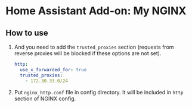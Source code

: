 # Home Assistant Add-on: My NGINX

## How to use

1. And you need to add the `trusted_proxies` section (requests from reverse proxies will be blocked if these options are not set).

   ```yaml
   http:
     use_x_forwarded_for: true
     trusted_proxies:
       - 172.30.33.0/24
   ```

2. Put `nginx_http.conf` file in config directory. It will be included in `http` section of NGINX config.


